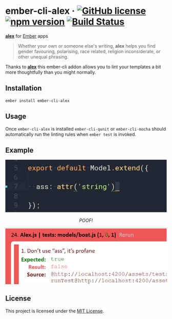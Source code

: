 # ember-cli-alex &middot; [![GitHub license](https://img.shields.io/badge/license-MIT-blue.svg)](https://github.com/yohanmishkin/ember-cli-alex/blob/master/LICENSE.md) [![npm version](https://badge.fury.io/js/ember-cli-alex.svg)](http://badge.fury.io/js/ember-cli-alex) [![Build Status](https://travis-ci.org/yohanmishkin/ember-cli-alex.svg?branch=master)](https://travis-ci.org/yohanmishkin/ember-cli-alex)

**[alex](http://alexjs.com/)** for [Ember](http://ember-cli.com/) apps

> Whether your own or someone else's writing, **alex** helps you find gender favouring, polarising, race related, religion inconsiderate, or other unequal phrasing.

Thanks to **[alex](http://alexjs.com/)** this ember-cli addon allows you to lint your templates a bit more thoughtfully than you might normally.


Installation
------------------------------------------------------------------------------

```
ember install ember-cli-alex
```


Usage
------------------------------------------------------------------------------

Once `ember-cli-alex` is installed `ember-cli-qunit` or `ember-cli-mocha` should automatically run the linting rules when `ember test` is invoked.


Example
------------------------------------------------------------------------------
<p align='center'>
  <img src='https://raw.githubusercontent.com/yohanmishkin/ember-cli-alex/master/model.PNG' alt='profane model'>
</p>
<p align='center'>
  <i>POOF!</i>
</p>
<p align='center'>
  <img src='https://raw.githubusercontent.com/yohanmishkin/ember-cli-alex/master/test.PNG' alt='alex test'>
</p>


License
------------------------------------------------------------------------------

This project is licensed under the [MIT License](LICENSE.md).
